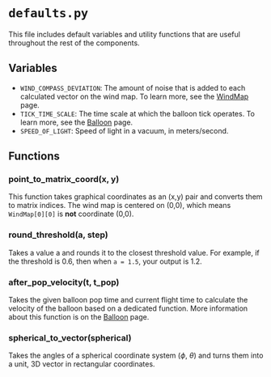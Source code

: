 # `defaults.py`

This file includes default variables and utility functions that are useful throughout the rest of the components.

## Variables

- `WIND_COMPASS_DEVIATION`: The amount of noise that is added to each calculated vector on the wind map. To learn more, see the [WindMap](./WindMap.md) page.
- `TICK_TIME_SCALE`: The time scale at which the balloon tick operates. To learn more, see the [Balloon](./Balloon.md) page.
- `SPEED_OF_LIGHT`: Speed of light in a vacuum, in meters/second.

## Functions

### point_to_matrix_coord(x, y)

This function takes graphical coordinates as an (x,y) pair and converts them to matrix indices. The wind map is centered on (0,0), which means `WindMap[0][0]` is **not** coordinate (0,0).

### round_threshold(a, step)

Takes a value a and rounds it to the closest threshold value. For example, if the threshold is 0.6, then when `a = 1.5`, your output is 1.2.

### after_pop_velocity(t, t_pop)

Takes the given balloon pop time and current flight time to calculate the velocity of the balloon based on a dedicated function. More information about this function is on the [Balloon](./Balloon.md) page.

### spherical_to_vector(spherical)

Takes the angles of a spherical coordinate system ($\phi$, $\theta$) and turns them into a unit, 3D vector in rectangular coordinates.